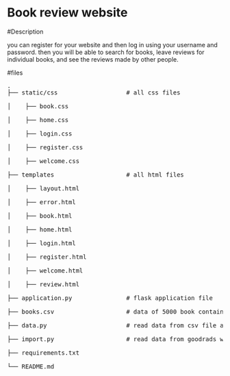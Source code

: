 # Book review website

#Description

you can register for your website and then log in using your username and password. then you will be able to search for books, leave reviews for individual books, and see the reviews made by other people.<br/>

#files<br/>
<pre>
.
├── static/css                   # all css files<br/>
│    ├── book.css<br/>
│    ├── home.css<br/>
│    ├── login.css<br/>
│    ├── register.css<br/>
│    ├── welcome.css<br/>
├── templates                    # all html files   <br/>                              
│    ├── layout.html<br/>
│    ├── error.html<br/>
│    ├── book.html<br/>
│    ├── home.html<br/>
│    ├── login.html<br/>
│    ├── register.html<br/>
│    ├── welcome.html<br/>
│    ├── review.html<br/>
├── application.py               # flask application file<br/> 
├── books.csv                    # data of 5000 book contain isbn,title,author,year<br/>
├── data.py                      # read data from csv file and store it in database<br/>
├── import.py                    # read data from goodrads website<br/>
├── requirements.txt<br/>
└── README.md<br/>
</pre>
